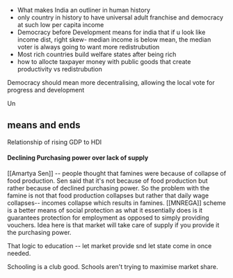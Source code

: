 - What makes India an outliner in human history
- only country in history to have universal adult franchise and democracy at such low per capita income
- Democracy before Development means for india that if u look like income dist, right skew- median income is below mean, the median voter is always going to want more redistrubution
- Most rich countries build welfare states after being rich
- how to allocte taxpayer money with public goods that create productivity vs redistrubution


Democracy should mean more decentralising, allowing the local vote for progress and development 


Un

## means and ends

Relationship of rising GDP to HDI


#### Declining Purchasing power over lack of supply 
[[Amartya Sen]] -- people thought that famines were because of collapse of food production. Sen said that it's not because of food production but rather because of declined purchasing power. So the problem with the famine is not that food production collapses but rather that daily wage collapses-- incomes collapse which results in famines. [[MNREGA]] scheme is a better means of social protection as what it essentially does is it guarantees protection for employment as opposed to simply providing vouchers. Idea here is that market will take care of supply if you provide it the purchasing power. 

That logic to education -- let market provide snd let state come in once needed. 

Schooling is a club good. Schools aren't trying to maximise market share. 